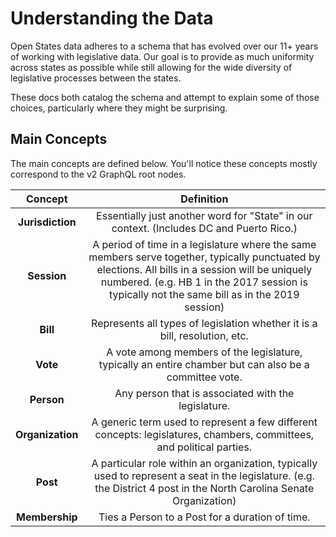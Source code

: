# Understanding the Data

Open States data adheres to a schema that has evolved over our 11+ years
of working with legislative data. Our goal is to provide as much
uniformity across states as possible while still allowing for the wide
diversity of legislative processes between the states.

These docs both catalog the schema and attempt to explain some of those
choices, particularly where they might be surprising.

## Main Concepts

The main concepts are defined below. You'll notice these concepts mostly correspond to the v2 GraphQL root nodes.

|    Concept    |                             Definition                            |
|:-------------:|:-----------------------------------------------------------------:|
| **Jurisdiction**  | Essentially just another word for "State" in our context. (Includes DC and Puerto Rico.) |
|    **Session**    | A period of time in a legislature where the same members serve together, typically punctuated by elections. All bills in a session will be uniquely numbered. (e.g. HB 1 in the 2017 session is typically not the same bill as in the 2019 session) |
|      **Bill**     | Represents all types of legislation whether it is a bill, resolution, etc. |
|      **Vote**     | A vote among members of the legislature, typically an entire chamber but can also be a committee vote. |
|     **Person**    | Any person that is associated with the legislature. |
|  **Organization** | A generic term used to represent a few different concepts: legislatures, chambers, committees, and political parties. |
|      **Post**     | A particular role within an organization, typically used to represent a seat in the legislature. (e.g. the District 4 post in the North Carolina Senate Organization) |
|   **Membership**  | Ties a Person to a Post for a duration of time. |
